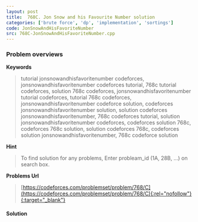 ```yaml
---
layout: post
title:  768C. Jon Snow and his Favourite Number solution
categories: ['brute force', 'dp', 'implementation', 'sortings']
code: JonSnowAndHisFavoriteNumber
src: 768C-JonSnowAndHisFavoriteNumber.cpp
---
```

### **Problem overviews**

**Keywords**
> tutorial jonsnowandhisfavoritenumber codeforces, jonsnowandhisfavoritenumber codeforces tutorial, 768c tutorial codeforces, solution 768c codeforces, jonsnowandhisfavoritenumber tutorial codeforces, tutorial 768c codeforces, jonsnowandhisfavoritenumber codeforce solution, codeforces jonsnowandhisfavoritenumber solution, solution codeforces jonsnowandhisfavoritenumber, 768c codeforces tutorial, solution jonsnowandhisfavoritenumber codeforces, codeforces solution 768c, codeforces 768c solution, solution codeforces 768c, codeforces solution jonsnowandhisfavoritenumber, 768c codeforce solution

**Hint**
> To find solution for any problems, Enter probleam_id (1A, 28B, ...) on search box. 

**Problems Url**
> [https://codeforces.com/problemset/problem/768/C](https://codeforces.com/problemset/problem/768/C){:rel="nofollow"}{:target="_blank"}

#### **Solution**



